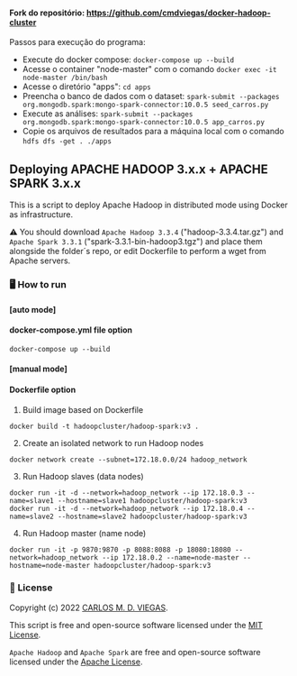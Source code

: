 #### Fork do repositório: https://github.com/cmdviegas/docker-hadoop-cluster 
  
Passos para execução do programa:
 - Execute do docker compose: `docker-compose up --build`
 - Acesse o container "node-master" com o comando `docker exec -it node-master /bin/bash`
 - Acesse o diretório  "apps": ```cd apps```
 - Preencha o banco de dados com o dataset: `spark-submit --packages org.mongodb.spark:mongo-spark-connector:10.0.5 seed_carros.py`
 - Execute as análises: `spark-submit --packages org.mongodb.spark:mongo-spark-connector:10.0.5 app_carros.py`
 - Copie os arquivos de resultados para a máquina local com o comando `hdfs dfs -get . ./apps`

## Deploying APACHE HADOOP 3.x.x + APACHE SPARK 3.x.x

This is a script to deploy Apache Hadoop in distributed mode using Docker as infrastructure.

⚠️ You should download `Apache Hadoop 3.3.4` ("hadoop-3.3.4.tar.gz") and `Apache Spark 3.3.1` ("spark-3.3.1-bin-hadoop3.tgz") and place them alongside the folder´s repo, or edit Dockerfile to perform a wget from Apache servers.

### :desktop_computer: How to run

#### [auto mode]
#### docker-compose.yml file option

```
docker-compose up --build
```

#### [manual mode] 
#### Dockerfile option

1. Build image based on Dockerfile
```
docker build -t hadoopcluster/hadoop-spark:v3 .
```

2. Create an isolated network to run Hadoop nodes
```
docker network create --subnet=172.18.0.0/24 hadoop_network
```

3. Run Hadoop slaves (data nodes)
```
docker run -it -d --network=hadoop_network --ip 172.18.0.3 --name=slave1 --hostname=slave1 hadoopcluster/hadoop-spark:v3
docker run -it -d --network=hadoop_network --ip 172.18.0.4 --name=slave2 --hostname=slave2 hadoopcluster/hadoop-spark:v3
```

4. Run Hadoop master (name node)
```
docker run -it -p 9870:9870 -p 8088:8088 -p 18080:18080 --network=hadoop_network --ip 172.18.0.2 --name=node-master --hostname=node-master hadoopcluster/hadoop-spark:v3
```

### 📜 License

Copyright (c) 2022 [CARLOS M. D. VIEGAS](https://github.com/cmdviegas).

This script is free and open-source software licensed under the [MIT License](https://github.com/cmdviegas/docker-hadoop-cluster/blob/master/LICENSE). 

`Apache Hadoop` and `Apache Spark` are free and open-source software licensed under the [Apache License](https://github.com/cmdviegas/docker-hadoop-cluster/blob/master/LICENSE.apache).
